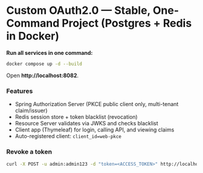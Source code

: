 # Custom OAuth2.0 — Stable, One-Command Project (Postgres + Redis in Docker)

**Run all services in one command:**
```bash
docker compose up -d --build
```
Open **http://localhost:8082**.

### Features
- Spring Authorization Server (PKCE public client only, multi-tenant claim/issuer)
- Redis session store + token blacklist (revocation)
- Resource Server validates via JWKS and checks blacklist
- Client app (Thymeleaf) for login, calling API, and viewing claims
- Auto-registered client: `client_id=web-pkce`

### Revoke a token
```bash
curl -X POST -u admin:admin123 -d "token=<ACCESS_TOKEN>" http://localhost:9000/oauth2/revoke
```
